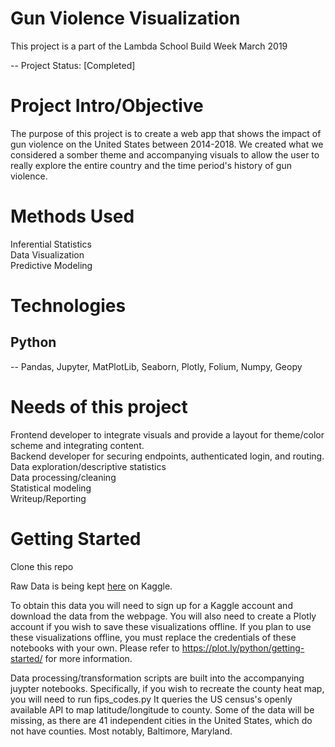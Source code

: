 # Gun Violence Visualization 
This project is a part of the Lambda School Build Week March 2019

-- Project Status: [Completed]

# Project Intro/Objective
The purpose of this project is to create a web app that shows the impact of gun violence on the United States between 2014-2018. 
We created what we considered a somber theme and accompanying visuals to allow the user to really explore the entire country and the time period's history of gun violence.

# Methods Used
Inferential Statistics  
Data Visualization  
Predictive Modeling

# Technologies
## Python
 -- Pandas, Jupyter, MatPlotLib, Seaborn, Plotly, Folium, Numpy, Geopy

# Needs of this project
Frontend developer to integrate visuals and provide a layout for theme/color scheme and integrating content.  
Backend developer for securing endpoints, authenticated login, and routing.  
Data exploration/descriptive statistics  
Data processing/cleaning  
Statistical modeling  
Writeup/Reporting  

# Getting Started
Clone this repo

Raw Data is being kept [here](https://www.kaggle.com/jameslko/gun-violence-data) on Kaggle.

To obtain this data you will need to sign up for a Kaggle account and download the data from the webpage. 
You will also need to create a Plotly account if you wish to save these visualizations offline.
If you plan to use these visualizations offline, you must replace the credentials of these notebooks with your own.
Please refer to https://plot.ly/python/getting-started/ for more information.

Data processing/transformation scripts are built into the accompanying juypter notebooks.
Specifically, if you wish to recreate the county heat map, you will need to run fips_codes.py
It queries the US census's openly available API to map latitude/longitude to county.
Some of the data will be missing, as there are 41 independent cities in the United States, which do not have counties.
Most notably, Baltimore, Maryland. 
